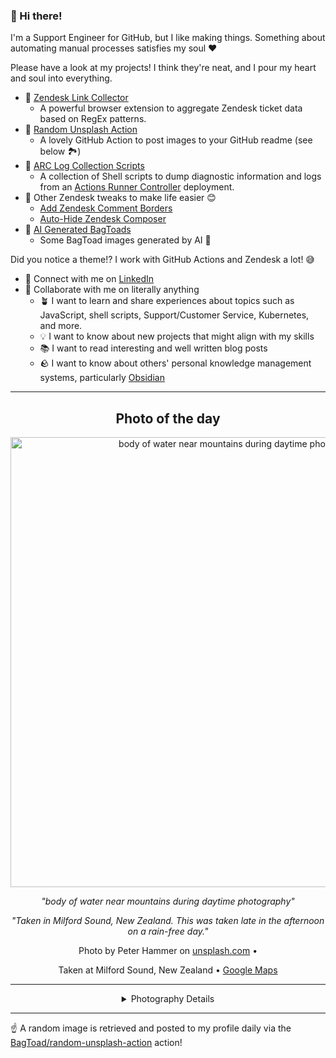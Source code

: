 ### 👋 Hi there!

I'm a Support Engineer for GitHub, but I like making things. Something about automating manual processes satisfies my soul ❤️

Please have a look at my projects! I think they're neat, and I pour my heart and soul into everything.

- 🔗 [Zendesk Link Collector](https://github.com/BagToad/Zendesk-Link-Collector) 
  - A powerful browser extension to aggregate Zendesk ticket data based on RegEx patterns.
- 🌊 [Random Unsplash Action](https://github.com/BagToad/random-unsplash-action)
  - A lovely GitHub Action to post images to your GitHub readme (see below 🏞️)
- 🏃 [ARC Log Collection Scripts](https://github.com/BagToad/arc-log-collection-scripts)
  - A collection of Shell scripts to dump diagnostic information and logs from an [Actions Runner Controller](https://github.com/actions/actions-runner-controller) deployment.
- 🧘 Other Zendesk tweaks to make life easier 😊
  - [Add Zendesk Comment Borders](https://github.com/BagToad/add-zendesk-comment-borders)
  - [Auto-Hide Zendesk Composer](https://github.com/BagToad/Auto-Hide-Zendesk-Composer)
- 🐸 [AI Generated BagToads](https://github.com/BagToad/bagtoads)
  - Some BagToad images generated by AI 🐸

Did you notice a theme!? I work with GitHub Actions and Zendesk a lot! 😅

- 🔗 Connect with me on [LinkedIn](https://www.linkedin.com/in/kynan-ware/)
- 🤝 Collaborate with me on literally anything
  - 🪴 I want to learn and share experiences about topics such as JavaScript, shell scripts, Support/Customer Service, Kubernetes, and more.
  - 💡 I want to know about new projects that might align with my skills
  - 📚 I want to read interesting and well written blog posts
  - 🪨 I want to know about others' personal knowledge management systems, particularly [Obsidian](https://obsidian.md/)

----
<div align="center">

## Photo of the day
  
  <a href="https://unsplash.com/photos/body-of-water-near-mountains-during-daytime-photography-SXTj90G1f5c"><img width="720" src="https://images.unsplash.com/photo-1501884428012-aa321a256730?crop=entropy&cs=tinysrgb&fit=max&fm=jpg&ixid=M3w1NTI0NDl8MHwxfHJhbmRvbXx8fHx8fHx8fDE3MjA3NjQwMjJ8&ixlib=rb-4.0.3&q=80&w=1080" alt="body of water near mountains during daytime photography"></a>
  
  <em>"body of water near mountains during daytime photography"</em>
  
  <em>"Taken in Milford Sound, New Zealand.   This was taken late in the afternoon on a rain-free day."</em>

  Photo by Peter Hammer on [unsplash.com](https://unsplash.com/) • 
  
  Taken at Milford Sound, New Zealand • [Google Maps](https://www.google.com/maps/search/?api=1&query=-44.671625,167.9256213)
  
  ---
  
<details>
<summary>Photography Details</summary>
  
| Parameter     | Value |
| ------------- | ----- |
| Camera Model  | NIKON D90 |
| Exposure Time | 1/25 |
| Aperture      | 13.0 |
| Focal Length  | 40.0 |
| ISO           | 200 |
| Location      | Milford Sound, New Zealand (New Zealand) |
| Coordinates   | Latitude -44.671625, Longitude 167.9256213 |

### Map

```geojson
        {
            "type": "FeatureCollection",
            "features": [
                {
                    "type": "Feature",
                    "properties": {},
                    "geometry": {
                        "coordinates": [
                            167.9256213,
                            -44.671625
                        ],
                        "type": "Point"
                    },
                    "id": 1
                },
                {
                    "type": "Feature",
                    "properties": {},
                    "geometry": {
                        "coordinates": [
                            [
                                168.2256213,
                                -44.371625
                            ],
                            [
                                168.2256213,
                                -44.971624999999996
                            ],
                            [
                                167.62562129999998,
                                -44.971624999999996
                            ],
                            [
                                167.62562129999998,
                                -44.371625
                            ],
                            [
                                168.2256213,
                                -44.371625
                            ]
                        ],
                        "type": "LineString"
                    }
                }
            ]
        }
```

</details>

</div>

----

☝️ A random image is retrieved and posted to my profile daily via the [BagToad/random-unsplash-action](https://github.com/BagToad/random-unsplash-action) action!
